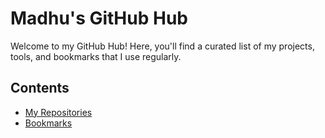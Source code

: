 # Madhu's GitHub Hub

Welcome to my GitHub Hub! Here, you'll find a curated list of my projects, tools, and bookmarks that I use regularly.

## Contents
- [My Repositories](./MYREPOS.md)
- [Bookmarks](./BOOKMARKS.md)
